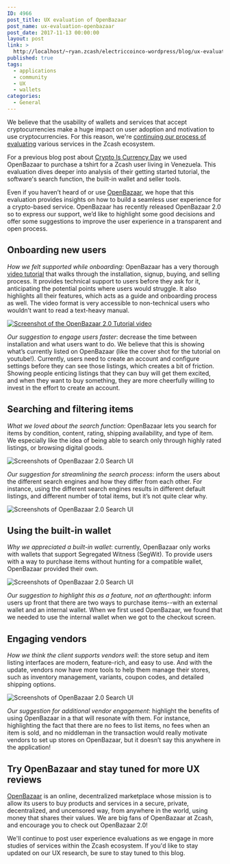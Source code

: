 ```yaml
---
ID: 4966
post_title: UX evaluation of OpenBazaar
post_name: ux-evaluation-openbazaar
post_date: 2017-11-13 00:00:00
layout: post
link: >
  http://localhost/~ryan.zcash/electriccoinco-wordpress/blog/ux-evaluation-openbazaar/
published: true
tags:
  - applications
  - community
  - UX
  - wallets
categories:
  - General
---
```

<p>We believe that the usability of wallets and services that accept cryptocurrencies make a huge impact on user adoption and motivation to use cryptocurrencies. For this reason, we're <a class="reference external" href="/blog/ux-research/">continuing our process of evaluating</a> various services in the Zcash ecosystem.</p>
<p>For a previous blog post about <a class="reference external" href="/blog/crypto-is-currency/">Crypto Is Currency Day</a> we used OpenBazaar to purchase a tshirt for a Zcash user living in Venezuela. This evaluation dives deeper into analysis of their getting started tutorial, the software's search function, the built-in wallet and seller tools.</p>
<p>Even if you haven’t heard of or use <a class="reference external" href="https://www.openbazaar.org/">OpenBazaar</a>, we hope that this evaluation provides insights on how to build a seamless user experience for a crypto-based service. OpenBazaar has recently released OpenBazaar 2.0 so to express our support, we’d like to highlight some good decisions and offer some suggestions to improve the user experience in a transparent and open process.</p>
<div class="section" id="onboarding-new-users">
<h2>Onboarding new users</h2>
<p><em>How we felt supported while onboarding</em>: OpenBazaar has a very thorough <a class="reference external" href="https://www.youtube.com/watch?v=VzlerMJMOu8">video tutorial</a> that walks through the installation, signup, buying, and selling process. It provides technical support to users before they ask for it, anticipating the potential points where users would struggle. It also highlights all their features, which acts as a guide and onboarding process as well. The video format is very accessible to non-technical users who wouldn’t want to read a text-heavy manual.</p>
<div class="figure align-center">
<a class="reference external image-reference" href="https://www.youtube.com/watch?v=VzlerMJMOu8"><img alt="Screenshot of the OpenBazaar 2.0 Tutorial video" class="center-image" src="/wp-content/uploads/2017/11/openbazaar-tutorial-screenshot.png"/></a>
</div>
<p><em>Our suggestion to engage users faster</em>: decrease the time between installation and what users want to do. We believe that this is showing what’s currently listed on OpenBazaar (like the cover shot for the tutorial on youtube!). Currently, users need to create an account and configure settings before they can see those listings, which creates a bit of friction. Showing people enticing listings that they can buy will get them excited, and when they want to buy something, they are more cheerfully willing to invest in the effort to create an account.</p>
</div>
<div class="section" id="searching-and-filtering-items">
<h2>Searching and filtering items</h2>
<p><em>What we loved about the search function</em>: OpenBazaar lets you search for items by condition, content, rating, shipping availability, and type of item. We especially like the idea of being able to search only through highly rated listings, or browsing digital goods.</p>
<div class="figure align-center">
<img alt="Screenshots of OpenBazaar 2.0 Search UI" class="center-image" src="/wp-content/uploads/2017/11/openbazaar-search-screenshots.png"/></div>
<p><em>Our suggestion for streamlining the search process</em>: inform the users about the different search engines and how they differ from each other. For instance, using the different search engines results in different default listings, and different number of total items, but it’s not quite clear why.</p>
<div class="figure align-center">
<img alt="Screenshots of OpenBazaar 2.0 Search UI" class="center-image" src="/wp-content/uploads/2017/11/openbazaar-search-screenshots2.png"/></div>
</div>
<div class="section" id="using-the-built-in-wallet">
<h2>Using the built-in wallet</h2>
<p><em>Why we appreciated a built-in wallet</em>: currently, OpenBazaar only works with wallets that support Segregated Witness (SegWit). To provide users with a way to purchase items without hunting for a compatible wallet, OpenBazaar provided their own.</p>
<div class="figure align-center">
<img alt="Screenshots of OpenBazaar 2.0 Search UI" class="center-image" src="/wp-content/uploads/2017/11/openbazaar-wallet-screenshots.png"/></div>
<p><em>Our suggestion to highlight this as a feature, not an afterthought</em>: inform users up front that there are two ways to purchase items--with an external wallet and an internal wallet. When we first used OpenBazaar, we found that we needed to use the internal wallet when we got to the checkout screen.</p>
</div>
<div class="section" id="engaging-vendors">
<h2>Engaging vendors</h2>
<p><em>How we think the client supports vendors well</em>: the store setup and item listing interfaces are modern, feature-rich, and easy to use. And with the update, vendors now have more tools to help them manage their stores, such as inventory management, variants, coupon codes, and detailed shipping options.</p>
<div class="figure align-center">
<img alt="Screenshots of OpenBazaar 2.0 Search UI" class="center-image" src="/wp-content/uploads/2017/11/openbazaar-vendor-screenshot.png"/></div>
<p><em>Our suggestion for additional vendor engagement</em>: highlight the benefits of using OpenBazaar in a that will resonate with them. For instance, highlighting the fact that there are no fees to list items, no fees when an item is sold, and no middleman in the transaction would really motivate vendors to set up stores on OpenBazaar, but it doesn’t say this anywhere in the application!</p>
</div>
<div class="section" id="try-openbazaar-and-stay-tuned-for-more-ux-reviews">
<h2>Try OpenBazaar and stay tuned for more UX reviews</h2>
<p><a class="reference external" href="https://www.openbazaar.org/">OpenBazaar</a> is an online, decentralized marketplace whose mission is to allow its users to buy products and services in a secure, private, decentralized, and uncensored way, from anywhere in the world, using money that shares their values. We are big fans of OpenBazaar at Zcash, and encourage you to check out OpenBazaar 2.0!</p>
<p>We'll continue to post user experience evaluations as we engage in more studies of services within the Zcash ecosystem. If you'd like to stay updated on our UX research, be sure to stay tuned to this blog.</p>
</div>
